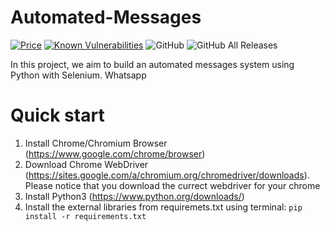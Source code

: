 # Automated-Messages 
[![Price](https://img.shields.io/badge/price-FREE-0098f7.svg)](https://github.com/nevoit/Automated-Messages/blob/master/LICENSE)
[![Known Vulnerabilities](https://snyk.io/test/github/nevoit/Automated-Messages/badge.svg?targetFile=requirements.txt)](https://snyk.io/test/github/nevoit/Automated-Messages?targetFile=requirements.txt) ![GitHub](https://img.shields.io/github/license/nevoit/Automated-Messages.svg) ![GitHub All Releases](https://img.shields.io/github/downloads/nevoit/Automated-Messages/total.svg)

In this project, we aim to build an automated messages system using Python with Selenium. Whatsapp

# Quick start
1. Install Chrome/Chromium Browser (https://www.google.com/chrome/browser)
2. Download Chrome WebDriver (https://sites.google.com/a/chromium.org/chromedriver/downloads).
    Please notice that you download the currect webdriver for your chrome
3. Install Python3 (https://www.python.org/downloads/)
4. Install the external libraries from requiremets.txt using terminal: ```pip install -r requirements.txt```
